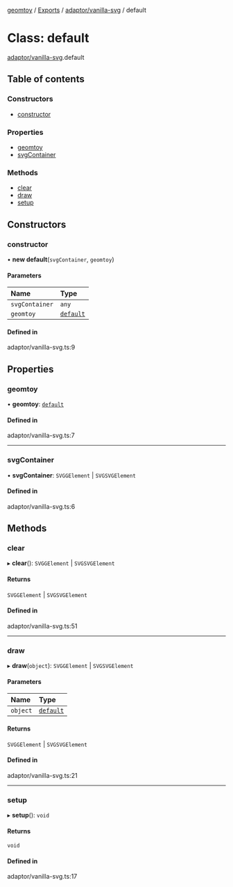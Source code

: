 [geomtoy](../README.md) / [Exports](../modules.md) / [adaptor/vanilla-svg](../modules/adaptor_vanilla_svg.md) / default

# Class: default

[adaptor/vanilla-svg](../modules/adaptor_vanilla_svg.md).default

## Table of contents

### Constructors

- [constructor](adaptor_vanilla_svg.default.md#constructor)

### Properties

- [geomtoy](adaptor_vanilla_svg.default.md#geomtoy)
- [svgContainer](adaptor_vanilla_svg.default.md#svgcontainer)

### Methods

- [clear](adaptor_vanilla_svg.default.md#clear)
- [draw](adaptor_vanilla_svg.default.md#draw)
- [setup](adaptor_vanilla_svg.default.md#setup)

## Constructors

### constructor

• **new default**(`svgContainer`, `geomtoy`)

#### Parameters

| Name | Type |
| :------ | :------ |
| `svgContainer` | `any` |
| `geomtoy` | [`default`](index.default.md) |

#### Defined in

adaptor/vanilla-svg.ts:9

## Properties

### geomtoy

• **geomtoy**: [`default`](index.default.md)

#### Defined in

adaptor/vanilla-svg.ts:7

___

### svgContainer

• **svgContainer**: `SVGGElement` \| `SVGSVGElement`

#### Defined in

adaptor/vanilla-svg.ts:6

## Methods

### clear

▸ **clear**(): `SVGGElement` \| `SVGSVGElement`

#### Returns

`SVGGElement` \| `SVGSVGElement`

#### Defined in

adaptor/vanilla-svg.ts:51

___

### draw

▸ **draw**(`object`): `SVGGElement` \| `SVGSVGElement`

#### Parameters

| Name | Type |
| :------ | :------ |
| `object` | [`default`](base_GeomObject.default.md) |

#### Returns

`SVGGElement` \| `SVGSVGElement`

#### Defined in

adaptor/vanilla-svg.ts:21

___

### setup

▸ **setup**(): `void`

#### Returns

`void`

#### Defined in

adaptor/vanilla-svg.ts:17
